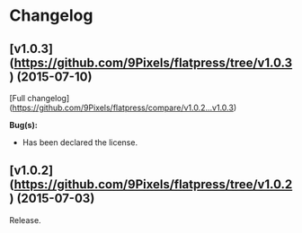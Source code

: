 # Changelog

## [v1.0.3] (https://github.com/9Pixels/flatpress/tree/v1.0.3) (2015-07-10)

[Full changelog] (https://github.com/9Pixels/flatpress/compare/v1.0.2...v1.0.3)

**Bug(s):**
 
 - Has been declared the license.

## [v1.0.2] (https://github.com/9Pixels/flatpress/tree/v1.0.2) (2015-07-03)

Release.